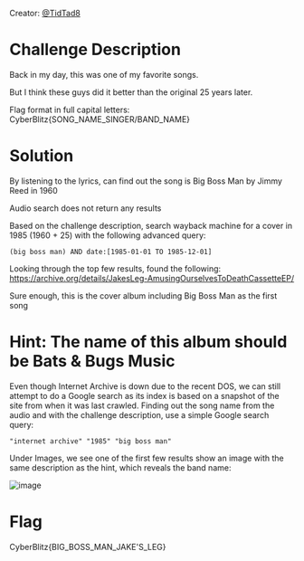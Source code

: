Creator: <a href="https://github.com/TidTad8">@TidTad8</a>

# Challenge Description
Back in my day, this was one of my favorite songs. 

But I think these guys did it better than the original 25 years later.

Flag format in full capital letters: CyberBlitz{SONG_NAME_SINGER/BAND_NAME}

# Solution
By listening to the lyrics, can find out the song is Big Boss Man by Jimmy Reed in 1960

Audio search does not return any results

Based on the challenge description, search wayback machine for a cover in 1985 (1960 + 25) with the following advanced query:

```(big boss man) AND date:[1985-01-01 TO 1985-12-01]```

Looking through the top few results, found the following: https://archive.org/details/JakesLeg-AmusingOurselvesToDeathCassetteEP/

Sure enough, this is the cover album including Big Boss Man as the first song

# Hint: The name of this album should be Bats & Bugs Music

Even though Internet Archive is down due to the recent DOS, we can still attempt to do a Google search as its index is based on a snapshot of the site from when it was last crawled. Finding out the song name from the audio and with the challenge description, use a simple Google search query:

```"internet archive" "1985" "big boss man"```

Under Images, we see one of the first few results show an image with the same description as the hint, which reveals the band name:

![image](https://github.com/user-attachments/assets/5a82ef18-6d00-46dd-a170-bebb66a09a92)

# Flag
CyberBlitz{BIG_BOSS_MAN_JAKE'S_LEG}
